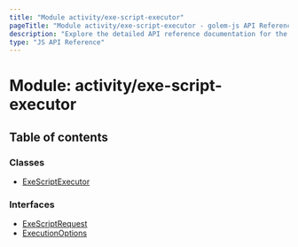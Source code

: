 ```yaml
---
title: "Module activity/exe-script-executor"
pageTitle: "Module activity/exe-script-executor - golem-js API Reference"
description: "Explore the detailed API reference documentation for the Module activity/exe-script-executor within the golem-js SDK for the Golem Network."
type: "JS API Reference"
---
```

# Module: activity/exe-script-executor

## Table of contents

### Classes

- [ExeScriptExecutor](../classes/activity_exe_script_executor.ExeScriptExecutor)

### Interfaces

- [ExeScriptRequest](../interfaces/activity_exe_script_executor.ExeScriptRequest)
- [ExecutionOptions](../interfaces/activity_exe_script_executor.ExecutionOptions)
